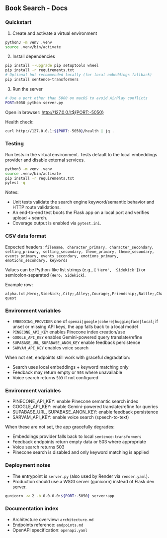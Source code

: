 ## Book Search - Docs

### Quickstart

1) Create and activate a virtual environment

```bash
python3 -m venv .venv
source .venv/bin/activate
```

2) Install dependencies

```bash
pip install --upgrade pip setuptools wheel
pip install -r requirements.txt
# Optional but recommended locally (for local embeddings fallback)
pip install sentence-transformers
```

3) Run the server

```bash
# Use a port other than 5000 on macOS to avoid AirPlay conflicts
PORT=5050 python server.py
```

Open in browser: http://127.0.0.1:${PORT:-5050}

Health check:

```bash
curl http://127.0.0.1:${PORT:-5050}/health | jq .
```

### Testing

Run tests in the virtual environment. Tests default to the local embeddings provider and disable external services.

```bash
python3 -m venv .venv
source .venv/bin/activate
pip install -r requirements.txt
pytest -q
```

Notes:
- Unit tests validate the search engine keyword/semantic behavior and HTTP route validations.
- An end-to-end test boots the Flask app on a local port and verifies upload + search.
- Coverage output is enabled via `pytest.ini`.

### CSV data format

Expected headers:
`filename, character_primary, character_secondary, setting_primary, setting_secondary, theme_primary, theme_secondary, events_primary, events_secondary, emotions_primary, emotions_secondary, keywords`

Values can be Python-like list strings (e.g., `['Hero', 'Sidekick']`) or semicolon-separated (`Hero; Sidekick`).

Example row:
```csv
alpha.txt,Hero;,Sidekick;,City;,Alley;,Courage;,Friendship;,Battle;,Chase;,Hope;,Fear;,adventure; quest
```

### Environment variables

- `EMBEDDING_PROVIDER` one of `openai|google|cohere|huggingface|local`; if unset or missing API keys, the app falls back to a local model
- `PINECONE_API_KEY` enables Pinecone index creation/use
- `GOOGLE_API_KEY` enables Gemini-powered query translate/refine
- `SUPABASE_URL`, `SUPABASE_ANON_KEY` enable feedback persistence
- `SARVAM_API_KEY` enables voice search

When not set, endpoints still work with graceful degradation:
- Search uses local embeddings + keyword matching only
- Feedback may return empty or `503` where unavailable
- Voice search returns `503` if not configured

### Environment variables

- PINECONE_API_KEY: enable Pinecone semantic search index
- GOOGLE_API_KEY: enable Gemini-powered translate/refine for queries
- SUPABASE_URL, SUPABASE_ANON_KEY: enable feedback persistence
- SARVAM_API_KEY: enable voice search (speech-to-text)

When these are not set, the app gracefully degrades:

- Embeddings provider falls back to local `sentence-transformers`
- Feedback endpoints return empty data or 503 where appropriate
- Voice search returns 503
- Pinecone search is disabled and only keyword matching is applied

### Deployment notes

- The entrypoint is `server.py` (also used by Render via `render.yaml`).
- Production should use a WSGI server (gunicorn) instead of Flask dev server.

```bash
gunicorn -w 2 -b 0.0.0.0:${PORT:-5050} server:app
```

### Documentation index

- Architecture overview: `architecture.md`
- Endpoints reference: `endpoints.md`
- OpenAPI specification: `openapi.yaml`


